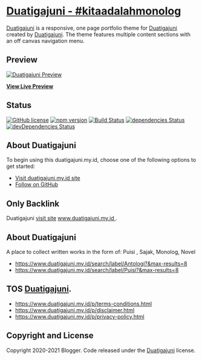 # [Duatigajuni - #kitaadalahmonolog](https://www.duatigajuni.my.id/)

[Duatigajuni](https://www.duatigajuni.my.id/) is a responsive, one page portfolio theme for [Duatigajuni](https://www.duatigajuni.my.id/) created by [Duatigajuni](https://www.duatigajuni.my.id/). The theme features multiple content sections with an off canvas navigation menu.

## Preview

[![Duatigajuni Preview](https://drive.google.com/file/d/1EG_fq-WRIG_tjpb6EQl1bje7ra53xz9i/view?usp=sharing)](https://www.duatigajuni.my.id/)

**[View Live Preview](https://www.duatigajuni.my.id/)**

## Status

[![GitHub license](https://img.shields.io/badge/license-MIT-blue.svg)](https://raw.githubusercontent.com/StartBootstrap/startbootstrap-stylish-portfolio/master/LICENSE)
[![npm version](https://img.shields.io/npm/v/startbootstrap-stylish-portfolio.svg)](https://www.npmjs.com/package/startbootstrap-stylish-portfolio)
[![Build Status](https://travis-ci.org/StartBootstrap/startbootstrap-stylish-portfolio.svg?branch=master)](https://travis-ci.org/StartBootstrap/startbootstrap-stylish-portfolio)
[![dependencies Status](https://david-dm.org/StartBootstrap/startbootstrap-stylish-portfolio/status.svg)](https://david-dm.org/StartBootstrap/startbootstrap-stylish-portfolio)
[![devDependencies Status](https://david-dm.org/StartBootstrap/startbootstrap-stylish-portfolio/dev-status.svg)](https://david-dm.org/StartBootstrap/startbootstrap-stylish-portfolio?type=dev)

## About Duatigajuni

To begin using this duatigajuni.my.id, choose one of the following options to get started:

* [Visit duatigajuni.my.id site](https://www.duatigajuni.my.id/)
* [Follow on GitHub](https://github.com/duatigajuni/duatigajuni.github.io)


## Only Backlink

Duatigajuni [visit site](https://www.duatigajuni.my.id/) [www.duatigajuni.my.id ](https://www.duatigajuni.my.id/).

## About Duatigajuni

A place to collect written works in the form of: Puisi , Sajak, Monolog, Novel

* <https://www.duatigajuni.my.id/search/label/Antologi?&max-results=8>
* <https://www.duatigajuni.my.id/search/label/Puisi?&max-results=8>

## TOS **[Duatigajuni](https://www.duatigajuni.my.id/)**.

* <https://www.duatigajuni.my.id/p/terms-conditions.html>
* <https://www.duatigajuni.my.id/p/disclaimer.html>
* <https://www.duatigajuni.my.id/p/privacy-policy.html>


## Copyright and License

Copyright 2020-2021 Blogger. Code released under the [Duatigajuni](https://www.duatigajuni.my.id/) license.
